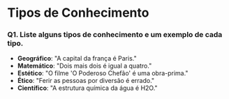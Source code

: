 # Tipos de Conhecimento

### Q1. Liste alguns tipos de conhecimento e um exemplo de cada tipo.

- **Geográfico**: "A capital da frança é Paris."
- **Matemático**: "Dois mais dois é igual a quatro."
- **Estético**: "O filme 'O Poderoso Chefão' é uma obra-prima."
- **Ético**: "Ferir as pessoas por diversão é errado."
- **Científico**: "A estrutura química da água é H2O."
